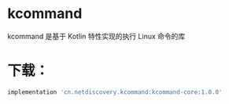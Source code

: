 # kcommand

kcommand 是基于 Kotlin 特性实现的执行 Linux 命令的库

# 下载：

```groovy
implementation 'cn.netdiscovery.kcommand:kcommand-core:1.0.0'
```